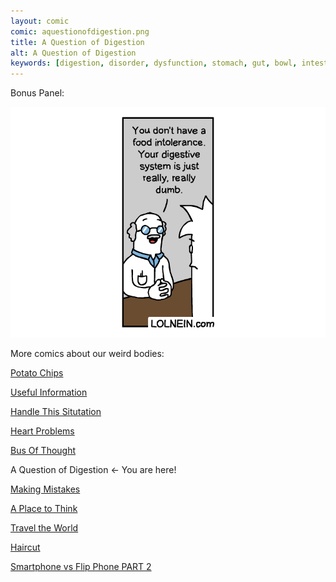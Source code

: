```yaml
---
layout: comic
comic: aquestionofdigestion.png
title: A Question of Digestion
alt: A Question of Digestion
keywords: [digestion, disorder, dysfunction, stomach, gut, bowl, intestine, lactose, fructose, gluten, intolerance, intolerant, allergy, problems, digesting, eating, constipation, diarrhea]
---
```


Bonus Panel:

![A Question of Digestion Bonus](/images/aquestionofdigestion_bonus.png)


More comics about our weird bodies:

[Potato Chips](https://lolnein.com/2017/06/21/potatochips/)

[Useful Information](https://lolnein.com/2017/07/18/usefulinformation/)

[Handle This Situtation](https://lolnein.com/2019/04/25/handlethissituation/)

[Heart Problems](https://lolnein.com/2019/06/05/heartproblems/)

[Bus Of Thought](https://lolnein.com/2019/09/05/busofthought/)

A Question of Digestion <- You are here!

[Making Mistakes](https://lolnein.com/2020/01/17/makingmistakes/)

[A Place to Think](https://lolnein.com/2020/01/30/aplacetothink/)

[Travel the World](https://lolnein.com/2020/02/03/traveltheworld/)

[Haircut](https://lolnein.com/2020/02/19/haircut/)

[Smartphone vs Flip Phone PART 2](http://lolnein.com/2014/10/01/smartphones2/)